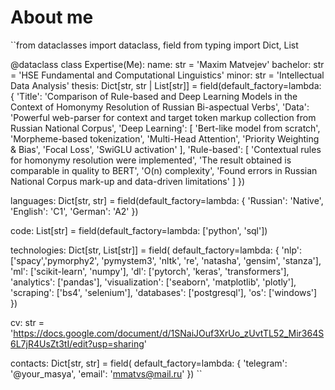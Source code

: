 # About me

``from dataclasses import dataclass, field
from typing import Dict, List

@dataclass
class Expertise(Me):
  name: str = 'Maxim Matvejev'
  bachelor: str = 'HSE Fundamental and Computational Linguistics'
  minor: str = 'Intellectual Data Analysis'
  thesis: Dict[str, str | List[str]] = field(default_factory=lambda: {
    'Title': 'Comparison of Rule-based and Deep Learning Models in the Context of Homonymy Resolution of Russian Bi-aspectual Verbs',
    'Data': 'Powerful web-parser for context and target token markup collection from Russian National Corpus',
    'Deep Learning': [
      'Bert-like model from scratch', 
      'Morpheme-based tokenization', 
      'Multi-Head Attention', 
      'Priority Weighting & Bias', 
      'Focal Loss', 
      'SwiGLU activation'
    ],
    'Rule-based': [
      'Contextual rules for homonymy resolution were implemented',
      'The result obtained is comparable in quality to BERT',
      'O(n) complexity',
      'Found errors in Russian National Corpus mark-up and data-driven limitations'
    ]
  })

  languages: Dict[str, str] = field(default_factory=lambda: {
    'Russian': 'Native',
    'English': 'C1',
    'German': 'A2'
  })

  code: List[str] = field(default_factory=lambda: ['python', 'sql'])
  
  technologies: Dict[str, List[str]] = field(
    default_factory=lambda: {
      'nlp': ['spacy','pymorphy2', 'pymystem3', 'nltk', 're', 'natasha', 'gensim', 'stanza'],
      'ml': ['scikit-learn', 'numpy'],
      'dl': ['pytorch', 'keras', 'transformers'],
      'analytics': ['pandas'],
      'visualization': ['seaborn', 'matplotlib', 'plotly'],
      'scraping': ['bs4', 'selenium'],
      'databases': ['postgresql'],
      'os': ['windows']
    })
  
  cv: str = 'https://docs.google.com/document/d/1SNaiJOuf3XrUo_zUvtTL52_Mir364S6L7jR4UsZt3tI/edit?usp=sharing'
  
  contacts: Dict[str, str] = field(
    default_factory=lambda: {
      'telegram': '@your_masya',
      'email': 'mmatvs@mail.ru'
    })
``
